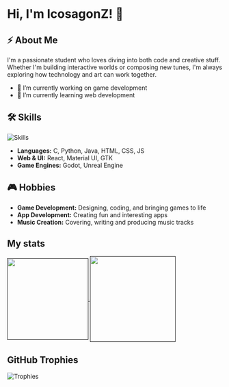# Hi, I'm IcosagonZ! 👋

## ⚡ About Me

I'm a passionate student who loves diving into both code and creative stuff. Whether I'm building interactive worlds or composing new tunes, I'm always exploring how technology and art can work together.
- 🔭 I’m currently working on game development
- 🌱 I’m currently learning web development

## 🛠️ Skills 

![Skills](https://skillicons.dev/icons?i=python,c,java,gtk,html,js,css,react,nodejs,materialui,fastapi,mysql,arduino,blender,figma,godot,figma,debian,linux,raspberrypi)

- **Languages:** C, Python, Java, HTML, CSS, JS
- **Web & UI:** React, Material UI, GTK
- **Game Engines:** Godot, Unreal Engine

## 🎮 Hobbies

- **Game Development:** Designing, coding, and bringing games to life
- **App Development:** Creating fun and interesting apps
- **Music Creation:** Covering, writing and producing music tracks
## My stats

<a href="">
  <img height=190 align="center" src="https://github-readme-stats-nu-blond-25.vercel.app/api/?username=IcosagonZ&theme=tokyonight&hide_border=true&include_all_commits=true&count_private=true&layout=compact" />
</a>
<a href="">
  <img height=200 align="center" src="https://github-readme-stats-nu-blond-25.vercel.app/api/top-langs/?username=IcosagonZ&show_icons=true&theme=tokyonight&hide_border=true&hide=slint,astro,shaderlab,hlsl&include_all_commits=true&count_private=true&langs_count=8&layout=compact" />
</a>


## GitHub Trophies
![Trophies](https://github-profile-trophy.vercel.app/?username=IcosagonZ&theme=radical&no-frame=true&no-bg=false&margin-w=4)



